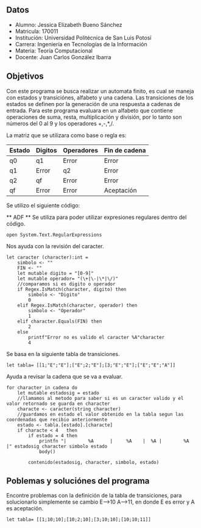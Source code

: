 ## Datos
* Alumno: Jessica Elizabeth Bueno Sánchez
* Matricula: 170011
* Institución: Universidad Politécnica de San Luis Potosí
* Carrera: Ingeniería en Tecnologías de la Información
* Materia: Teoría Computacional
* Docente: Juan Carlos González Ibarra
## Objetivos
Con este programa se busca realizar un automata finito, es cual se maneja con estados y transiciónes, alfabeto y una cadena.
Las transiciones de los estados se definen por la generación de una respuesta a cadenas de entrada.
Para este programa evaluara en un alfabeto que contiene operaciones de suma, resta, multiplicación y división, por lo tanto
son números del 0 al 9 y los operadores +,-,*,/.

La matriz que se utilizara como base o regla es:

| Estado| Digitos | Operadores | Fin de cadena
| ------------- | ------------- | ------------- | ------------- |
| q0  | q1    | Error  | Error |
| q1  | Error | q2 | Error |
| q2  | qf    | Error | Error |
| qf  | Error | Error  | Aceptación |

Se utilizo el siguiente código:

** ADF **
Se utiliza para poder utilizar expresiones regulares dentro del código.
```
open System.Text.RegularExpressions 
```
Nos ayuda con la revisión del caracter. 
```
let caracter (character):int = 
    simbolo <- "" 
    FIN <- ""
    let mutable digito = "[0-9]"
    let mutable operador= "(\+|\-|\*|\/)"
    //comparamos si es digito o operador
    if Regex.IsMatch(character, digito) then
        simbolo <- "Digito"
        0 
    elif Regex.IsMatch(character, operador) then
        simbolo <- "Operador"
        1 
    elif character.Equals(FIN) then 
        2
    else 
        printf"Error no es valido el caracter %A"character
        4
```
Se basa  en la siguiente tabla de transiciones.
```
let tabla= [[1;"E";"E"];["E";2;"E"];[3;"E";"E"];["E";"E";"A"]]
```
Ayuda a revisar la cadena que se va a evaluar.
```
for character in cadena do
    let mutable estadosig = estado
    //llamamos al metodo para saber si es un caracter valido y el valor retornado se guarda en character
    characte <- caracter(string character)
    //guardamos en estado el valor obtenido en la tabla segun las coordenadas que recibio anteriormente
    estado <- tabla.[estado].[characte]
    if characte < 4   then 
        if estado = 4 then 
            printfn "|        %A      |     %A    |  %A |        %A        |" estadosig character simbolo estado
            body()
            
        contenido(estadosig, character, simbolo, estado)
```
## Poblemas y soluciónes del programa
Encontre problemas con la definición de la tabla de transiciones, para solucionarlo simplemente
se cambio E-->10 A-->11, en donde E es error y A es aceptación.
```
let tabla= [[1;10;10];[10;2;10];[3;10;10];[10;10;11]]
```
